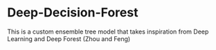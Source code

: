 # Deep-Decision-Forest
This is a custom ensemble tree model that takes inspiration from Deep Learning and Deep Forest (Zhou and Feng) 
